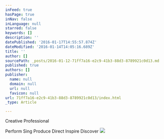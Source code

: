 ```yaml
---
inFeed: true
hasPage: true
inNav: false
inLanguage: null
starred: false
keywords: []
description: ''
datePublished: '2016-01-17T14:55:57.874Z'
dateModified: '2016-01-14T14:05:16.689Z'
title: ''
author: []
sourcePath: _posts/2016-01-12-71ff7a16-e2c9-41b3-88d3-8789921c0d13.md
published: true
authors: []
publisher:
  name: null
  domain: null
  url: null
  favicon: null
url: 71ff7a16-e2c9-41b3-88d3-8789921c0d13/index.html
_type: Article

---
```

Creative Professional

Perform Sing Produce Direct Inspire Discover
![](https://s3-us-west-2.amazonaws.com/the-grid-img/p/ddbf662d950c0728a19c44c71fedaf9e51904ced.jpg)